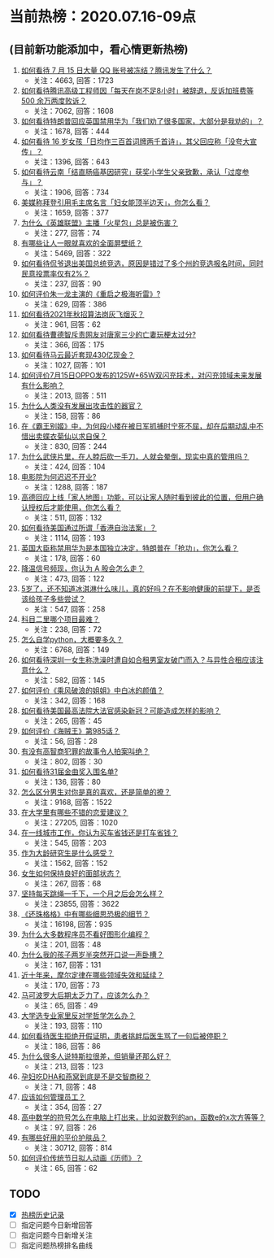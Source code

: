 # 当前热榜：2020.07.16-09点
## (目前新功能添加中，看心情更新热榜)
1. [如何看待 7 月 15 日大量 QQ 账号被冻结？腾讯发生了什么？](https://www.zhihu.com/question/407015734)
    * 关注：4663, 回答：1723
2. [如何看待腾讯高级工程师因「每天在岗不足8小时」被辞退，反诉加班费等 500 余万两度败诉？](https://www.zhihu.com/question/407009249)
    * 关注：7062, 回答：1608
3. [如何看待特朗普回应英国禁用华为「我们劝了很多国家，大部分是我劝的」？](https://www.zhihu.com/question/407005621)
    * 关注：1678, 回答：444
4. [如何看待 16 岁女孩「日均作三百首词牌两千首诗」，其父回应称「没夸大宣传」？](https://www.zhihu.com/question/407039138)
    * 关注：1396, 回答：643
5. [如何看待云南「结直肠癌基因研究」获奖小学生父亲致歉，承认「过度参与」？](https://www.zhihu.com/question/407101196)
    * 关注：1906, 回答：734
6. [美媒称拜登引用毛主席名言「妇女能顶半边天」，你怎么看？](https://www.zhihu.com/question/407034497)
    * 关注：1659, 回答：377
7. [为什么《英雄联盟》主播「火星包」总是被伤害？](https://www.zhihu.com/question/406386686)
    * 关注：277, 回答：74
8. [有哪些让人一眼就喜欢的全面屏壁纸？](https://www.zhihu.com/question/329062584)
    * 关注：5469, 回答：322
9. [如何看待侃爷退出美国总统竞选，原因是错过了多个州的竞选报名时间，同时民意投票率仅有2%？](https://www.zhihu.com/question/407039796)
    * 关注：237, 回答：90
10. [如何评价朱一龙主演的《重启之极海听雷》?](https://www.zhihu.com/question/392093306)
    * 关注：629, 回答：386
11. [如何看待2021年秋招算法岗灰飞烟灭？](https://www.zhihu.com/question/406974583)
    * 关注：961, 回答：62
12. [如何看待曹德智斥责网友对唐家三少的亡妻玩梗太过分?](https://www.zhihu.com/question/406967534)
    * 关注：366, 回答：175
13. [如何看待马云最近套现430亿现金？](https://www.zhihu.com/question/406479203)
    * 关注：1027, 回答：101
14. [如何评价7月15日OPPO发布的125W+65W双闪充技术，对闪充领域未来发展有什么影响？](https://www.zhihu.com/question/406809229)
    * 关注：2013, 回答：511
15. [为什么人类没有发展出攻击性的器官？](https://www.zhihu.com/question/406918539)
    * 关注：158, 回答：86
16. [在《霸王别姬》中，为何段小楼在被日军抓捕时宁死不屈，却在后期动乱中不惜出卖蝶衣菊仙以求自保？](https://www.zhihu.com/question/393518760)
    * 关注：830, 回答：244
17. [为什么武侠片里，在人脖后砍一手刀，人就会晕倒，现实中真的管用吗？](https://www.zhihu.com/question/406424488)
    * 关注：424, 回答：104
18. [电影院为何迟迟不开业?](https://www.zhihu.com/question/399429212)
    * 关注：1288, 回答：187
19. [高德回应上线「家人地图」功能，可以让家人随时看到彼此的位置，但用户确认授权后才能使用，你怎么看？](https://www.zhihu.com/question/407045856)
    * 关注：511, 回答：132
20. [如何看待美国通过所谓「香港自治法案」？](https://www.zhihu.com/question/406985048)
    * 关注：1114, 回答：193
21. [英国大臣称禁用华为是本国独立决定，特朗普在「抢功」，你怎么看？](https://www.zhihu.com/question/407082767)
    * 关注：178, 回答：60
22. [降温信号频现，你认为 A 股会怎么走？](https://www.zhihu.com/question/406981138)
    * 关注：473, 回答：122
23. [5岁了，还不知道冰淇淋什么味儿，真的好吗？在不影响健康的前提下，是否该给孩子多些尝试？](https://www.zhihu.com/question/406585725)
    * 关注：547, 回答：258
24. [科目二里哪个项目最难？](https://www.zhihu.com/question/391712453)
    * 关注：238, 回答：72
25. [怎么自学python，大概要多久？](https://www.zhihu.com/question/300985609)
    * 关注：6768, 回答：149
26. [如何看待深圳一女生称洗澡时遭自如合租男室友破门而入？与异性合租应该注意什么？](https://www.zhihu.com/question/407047924)
    * 关注：582, 回答：145
27. [如何评价《乘风破浪的姐姐》中白冰的颜值？](https://www.zhihu.com/question/401525641)
    * 关注：342, 回答：168
28. [如何看待美国最高法院大法官感染新冠？可能造成怎样的影响？](https://www.zhihu.com/question/406988812)
    * 关注：265, 回答：45
29. [如何评价《海贼王》第985话？](https://www.zhihu.com/question/405956245)
    * 关注：56, 回答：28
30. [有没有高智商犯罪的故事令人拍案叫绝？](https://www.zhihu.com/question/63339296)
    * 关注：802, 回答：30
31. [如何看待31届金曲奖入围名单?](https://www.zhihu.com/question/407029751)
    * 关注：136, 回答：80
32. [怎么区分男生对你是真的喜欢，还是简单的撩？](https://www.zhihu.com/question/369238252)
    * 关注：9168, 回答：1522
33. [在大学里有哪些不错的恋爱建议？](https://www.zhihu.com/question/26239595)
    * 关注：27205, 回答：1020
34. [在一线城市工作，你认为买车省钱还是打车省钱？](https://www.zhihu.com/question/407052766)
    * 关注：545, 回答：203
35. [作为大龄研究生是什么感受？](https://www.zhihu.com/question/268821590)
    * 关注：1562, 回答：152
36. [女生如何保持良好的面部状态？](https://www.zhihu.com/question/406837977)
    * 关注：267, 回答：68
37. [坚持每天跳绳一千下，一个月之后会怎么样？](https://www.zhihu.com/question/300923595)
    * 关注：23855, 回答：3622
38. [《还珠格格》中有哪些细思恐极的细节？](https://www.zhihu.com/question/34053888)
    * 关注：16198, 回答：935
39. [为什么大多数程序员不看好图形化编程？](https://www.zhihu.com/question/321064855)
    * 关注：201, 回答：48
40. [为什么我的孩子两岁半突然开口说一声卧槽？](https://www.zhihu.com/question/405842466)
    * 关注：167, 回答：131
41. [近十年来，摩尔定律在哪些领域失效和延续？](https://www.zhihu.com/question/406828392)
    * 关注：170, 回答：73
42. [马可波罗大后期太乏力了，应该怎么办？](https://www.zhihu.com/question/401485268)
    * 关注：65, 回答：49
43. [大学选专业家里反对学哲学怎么办？](https://www.zhihu.com/question/405813858)
    * 关注：193, 回答：110
44. [如何看待医生拒绝开假证明，患者挑衅后医生骂了一句后被停职？](https://www.zhihu.com/question/403872552)
    * 关注：186, 回答：86
45. [为什么很多人说特斯拉很差，但销量还那么好？](https://www.zhihu.com/question/397487784)
    * 关注：213, 回答：123
46. [孕妇吃DHA和燕窝到底是不是交智商税？](https://www.zhihu.com/question/378139977)
    * 关注：71, 回答：48
47. [应该如何管理员工？](https://www.zhihu.com/question/325815980)
    * 关注：354, 回答：27
48. [高中数学的符号怎么在电脑上打出来，比如说数列的an，函数e的x次方等等？](https://www.zhihu.com/question/406132675)
    * 关注：97, 回答：26
49. [有哪些好用的平价护肤品？](https://www.zhihu.com/question/50655165)
    * 关注：30712, 回答：814
50. [如何评价传统节日拟人动画《历师》？](https://www.zhihu.com/question/407134734)
    * 关注：65, 回答：62
## TODO
* [x] [热榜历史记录](hot_history/AllHot.md)
* [ ] 指定问题今日新增回答
* [ ] 指定问题今日新增关注
* [ ] 指定问题热榜排名曲线
